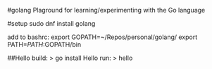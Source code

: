 #golang
Plaground for learning/experimenting with the Go language

#setup
sudo dnf install golang

add to bashrc:
export GOPATH=~/Repos/personal/golang/
export PATH=$PATH:$GOPATH/bin

##Hello
build: > go install Hello
run: > hello
